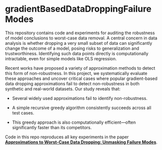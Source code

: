 # gradientBasedDataDroppingFailureModes

This repository contains code and experiments for auditing the robustness of model conclusions to worst-case data removal. A central concern in data analysis is whether dropping a very small subset of data can significantly change the outcome of a model, posing risks to generalization and trustworthiness. Identifying such data points directly is computationally intractable, even for simple models like OLS regression.

Recent works have proposed a variety of approximation methods to detect this form of non-robustness. In this project, we systematically evaluate these approaches and uncover critical cases where popular gradient-based data dropping approximations fail to detect non-robustness in both synthetic and real-world datasets. Our study reveals that:

- Several widely used approximations fail to identify non-robustness.

- A simple recursive greedy algorithm consistently succeeds across all test cases.

- This greedy approach is also computationally efficient—often significantly faster than its competitors.

Code in this repo reproduces all key experiments in the paper
**[Approximations to Worst-Case Data Dropping: Unmasking Failure Modes](https://arxiv.org/abs/2408.09008)**.

